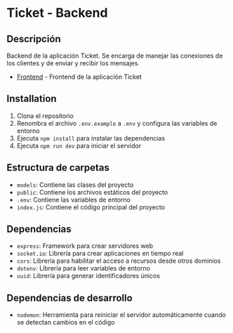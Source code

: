 # Ticket - Backend

## Descripción
Backend de la aplicación Ticket. Se encarga de manejar las conexiones de los clientes y de enviar y recibir los mensajes.

- [Frontend](https://github.com/bl0pez/Ticket-frontEnd) - Frontend de la aplicación Ticket

## Installation
1. Clona el repositorio
2. Renombra el archivo `.env.example` a `.env` y configura las variables de entorno
3. Ejecuta `npm install` para instalar las dependencias
4. Ejecuta `npm run dev` para iniciar el servidor

## Estructura de carpetas
- `models`: Contiene las clases del proyecto
- `public`: Contiene los archivos estáticos del proyecto
- `.env`: Contiene las variables de entorno
- `index.js`: Contiene el código principal del proyecto

## Dependencias
- `express`: Framework para crear servidores web
- `socket.io`: Librería para crear aplicaciones en tiempo real
- `cors`: Librería para habilitar el acceso a recursos desde otros dominios
- `dotenv`: Librería para leer variables de entorno
- `uuid`: Librería para generar identificadores únicos


## Dependencias de desarrollo
- `nodemon`: Herramienta para reiniciar el servidor automáticamente cuando se detectan cambios en el código